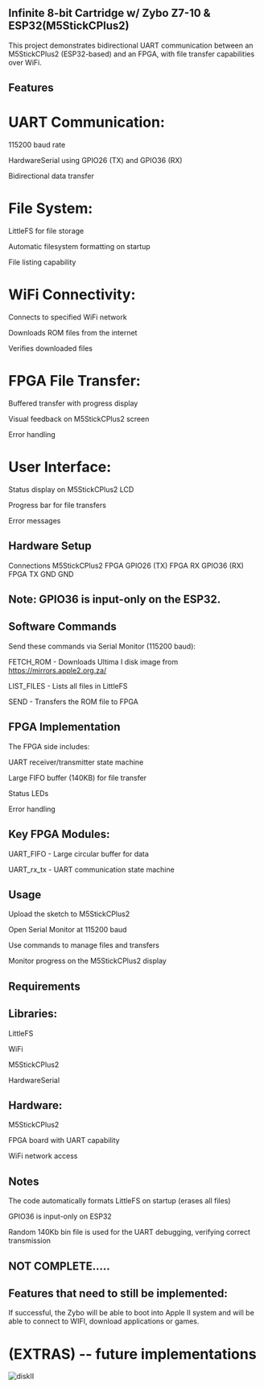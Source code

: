 ## Infinite 8-bit Cartridge w/ Zybo Z7-10 & ESP32(M5StickCPlus2)
This project demonstrates bidirectional UART communication between an M5StickCPlus2 (ESP32-based) and an FPGA, with file transfer capabilities over WiFi.

## Features
# UART Communication:

115200 baud rate

HardwareSerial using GPIO26 (TX) and GPIO36 (RX)

Bidirectional data transfer

# File System:

LittleFS for file storage

Automatic filesystem formatting on startup

File listing capability

# WiFi Connectivity:

Connects to specified WiFi network

Downloads ROM files from the internet

Verifies downloaded files

# FPGA File Transfer:

Buffered transfer with progress display

Visual feedback on M5StickCPlus2 screen

Error handling

# User Interface:

Status display on M5StickCPlus2 LCD

Progress bar for file transfers

Error messages

## Hardware Setup
Connections
M5StickCPlus2	FPGA
GPIO26 (TX)	FPGA RX
GPIO36 (RX)	FPGA TX
GND	GND
## Note: GPIO36 is input-only on the ESP32.

## Software Commands
Send these commands via Serial Monitor (115200 baud):

FETCH_ROM - Downloads Ultima I disk image from https://mirrors.apple2.org.za/

LIST_FILES - Lists all files in LittleFS

SEND - Transfers the ROM file to FPGA

## FPGA Implementation
The FPGA side includes:

UART receiver/transmitter state machine

Large FIFO buffer (140KB) for file transfer

Status LEDs

Error handling

## Key FPGA Modules:
UART_FIFO - Large circular buffer for data

UART_rx_tx - UART communication state machine

## Usage
Upload the sketch to M5StickCPlus2

Open Serial Monitor at 115200 baud

Use commands to manage files and transfers

Monitor progress on the M5StickCPlus2 display

## Requirements
## Libraries:
LittleFS

WiFi

M5StickCPlus2

HardwareSerial

## Hardware:
M5StickCPlus2

FPGA board with UART capability

WiFi network access

## Notes
The code automatically formats LittleFS on startup (erases all files)

GPIO36 is input-only on ESP32

Random 140Kb bin file is used for the UART debugging, verifying correct transmission

## NOT COMPLETE.....
## Features that need to still be implemented:

If successful, the Zybo will be able to boot into Apple II system and will be able to connect to WIFI, download
applications or games.

# (EXTRAS) -- future implementations
![diskII](https://github.com/user-attachments/assets/2875e23a-02c8-4725-acca-6017adbd3fde)

